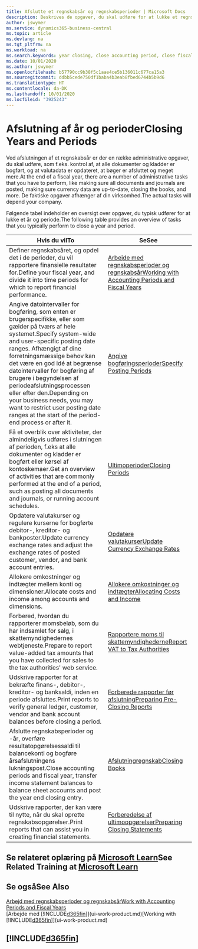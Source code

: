 ```yaml
---
title: Afslutte et regnskabsår og regnskabsperioder | Microsoft Docs
description: Beskrives de opgaver, du skal udføre for at lukke et regnskabsår eller en regnskabsperiode, f.eks. ved at sørge for, at dokumenter og kladder er bogført, og kontrollere banksaldi.
author: jswymer
ms.service: dynamics365-business-central
ms.topic: article
ms.devlang: na
ms.tgt_pltfrm: na
ms.workload: na
ms.search.keywords: year closing, close accounting period, close fiscal year, bank account detailed trial balance
ms.date: 10/01/2020
ms.author: jswymer
ms.openlocfilehash: b57790cc9b38f5c1aae4ce5b136011c677ca15a3
ms.sourcegitcommit: ddbb5cede750df1baba4b3eab8fbed6744b5b9d6
ms.translationtype: HT
ms.contentlocale: da-DK
ms.lasthandoff: 10/01/2020
ms.locfileid: "3925243"
---
```

# <a name="closing-years-and-periods"></a><span data-ttu-id="6e1d5-103">Afslutning af år og perioder</span><span class="sxs-lookup"><span data-stu-id="6e1d5-103">Closing Years and Periods</span></span>

<span data-ttu-id="6e1d5-104">Ved afslutningen af et regnskabsår er der en række administrative opgaver, du skal udføre, som f.eks. kontrol af, at alle dokumenter og kladder er bogført, og at valutadata er opdateret, at bøger er afsluttet og meget mere.</span><span class="sxs-lookup"><span data-stu-id="6e1d5-104">At the end of a fiscal year, there are a number of administrative tasks that you have to perform, like making sure all documents and journals are posted, making sure currency data are up-to-date, closing the books, and more.</span></span> <span data-ttu-id="6e1d5-105">De faktiske opgaver afhænger af din virksomhed.</span><span class="sxs-lookup"><span data-stu-id="6e1d5-105">The actual tasks will depend your company.</span></span>

<span data-ttu-id="6e1d5-106">Følgende tabel indeholder en oversigt over opgaver, du typisk udfører for at lukke et år og periode.</span><span class="sxs-lookup"><span data-stu-id="6e1d5-106">The following table provides an overview of tasks that you typically perform to close a year and period.</span></span>

| <span data-ttu-id="6e1d5-107">Hvis du vil</span><span class="sxs-lookup"><span data-stu-id="6e1d5-107">To</span></span> | <span data-ttu-id="6e1d5-108">Se</span><span class="sxs-lookup"><span data-stu-id="6e1d5-108">See</span></span> |
| --- | --- |
| <span data-ttu-id="6e1d5-109">Definer regnskabsåret, og opdel det i de perioder, du vil rapportere finansielle resultater for.</span><span class="sxs-lookup"><span data-stu-id="6e1d5-109">Define your fiscal year, and divide it into time periods for which to report financial performance.</span></span> | [<span data-ttu-id="6e1d5-110">Arbejde med regnskabsperioder og regnskabsår</span><span class="sxs-lookup"><span data-stu-id="6e1d5-110">Working with Accounting Periods and Fiscal Years</span></span>](finance-accounting-periods-and-fiscal-years.md)|
| <span data-ttu-id="6e1d5-111">Angive datointervaller for bogføring, som enten er brugerspecifikke, eller som gælder på tværs af hele systemet.</span><span class="sxs-lookup"><span data-stu-id="6e1d5-111">Specify system-wide and user-specific posting date ranges.</span></span> <span data-ttu-id="6e1d5-112">Afhængigt af dine forretningsmæssige behov kan det være en god idé at begrænse datointervaller for bogføring af brugere i begyndelsen af periodeafslutningsprocessen eller efter den.</span><span class="sxs-lookup"><span data-stu-id="6e1d5-112">Depending on your business needs, you may want to restrict user posting date ranges at the start of the period-end process or after it.</span></span> |[<span data-ttu-id="6e1d5-113">Angive bogføringsperioder</span><span class="sxs-lookup"><span data-stu-id="6e1d5-113">Specify Posting Periods</span></span>](finance-how-specify-posting-periods.md) |
| <span data-ttu-id="6e1d5-114">Få et overblik over aktiviteter, der almindeligvis udføres i slutningen af perioden, f.eks at alle dokumenter og kladder er bogført eller kørsel af kontoskemaer.</span><span class="sxs-lookup"><span data-stu-id="6e1d5-114">Get an overview of activities that are commonly performed at the end of a period, such as posting all documents and journals, or running account schedules.</span></span> |[<span data-ttu-id="6e1d5-115">Ultimoperioder</span><span class="sxs-lookup"><span data-stu-id="6e1d5-115">Closing Periods</span></span>](year-how-complete-period-end-processes.md) |
| <span data-ttu-id="6e1d5-116">Opdatere valutakurser og regulere kurserne for bogførte debitor-, kreditor- og bankposter.</span><span class="sxs-lookup"><span data-stu-id="6e1d5-116">Update currency exchange rates and adjust the exchange rates of posted customer, vendor, and bank account entries.</span></span> |[<span data-ttu-id="6e1d5-117">Opdatere valutakurser</span><span class="sxs-lookup"><span data-stu-id="6e1d5-117">Update Currency Exchange Rates</span></span>](finance-how-update-currencies.md) |
| <span data-ttu-id="6e1d5-118">Allokere omkostninger og indtægter mellem konti og dimensioner.</span><span class="sxs-lookup"><span data-stu-id="6e1d5-118">Allocate costs and income among accounts and dimensions.</span></span> |[<span data-ttu-id="6e1d5-119">Allokere omkostninger og indtægter</span><span class="sxs-lookup"><span data-stu-id="6e1d5-119">Allocating Costs and Income</span></span>](year-allocate-costs-income.md) |
| <span data-ttu-id="6e1d5-120">Forbered, hvordan du rapporterer momsbeløb, som du har indsamlet for salg, i skattemyndighedernes webtjeneste.</span><span class="sxs-lookup"><span data-stu-id="6e1d5-120">Prepare to report value-added tax amounts that you have collected for sales to the tax authorities' web service.</span></span> |[<span data-ttu-id="6e1d5-121">Rapportere moms til skattemyndighederne</span><span class="sxs-lookup"><span data-stu-id="6e1d5-121">Report VAT to Tax Authorities</span></span>](finance-how-report-vat.md)|
| <span data-ttu-id="6e1d5-122">Udskrive rapporter for at bekræfte finans-, debitor-, kreditor- og banksaldi, inden en periode afsluttes.</span><span class="sxs-lookup"><span data-stu-id="6e1d5-122">Print reports to verify general ledger, customer, vendor and bank account balances before closing a period.</span></span> |[<span data-ttu-id="6e1d5-123">Forberede rapporter før afslutning</span><span class="sxs-lookup"><span data-stu-id="6e1d5-123">Preparing Pre-Closing Reports</span></span>](year-prepare-preclose-reports.md) |
| <span data-ttu-id="6e1d5-124">Afslutte regnskabsperioder og -år, overføre resultatopgørelsessaldi til balancekonti og bogføre årsafslutningens lukningspost.</span><span class="sxs-lookup"><span data-stu-id="6e1d5-124">Close accounting periods and fiscal year, transfer income statement balances to balance sheet accounts and post the year end closing entry.</span></span> |[<span data-ttu-id="6e1d5-125">Afslutningregnskab</span><span class="sxs-lookup"><span data-stu-id="6e1d5-125">Closing Books</span></span>](year-close-books.md) |
| <span data-ttu-id="6e1d5-126">Udskrive rapporter, der kan være til nytte, når du skal oprette regnskabsopgørelser.</span><span class="sxs-lookup"><span data-stu-id="6e1d5-126">Print reports that can assist you in creating financial statements.</span></span> |[<span data-ttu-id="6e1d5-127">Forberedelse af ultimoopgørelser</span><span class="sxs-lookup"><span data-stu-id="6e1d5-127">Preparing Closing Statements</span></span>](year-prepare-close-statement.md) |

## <a name="see-related-training-at-microsoft-learn"></a><span data-ttu-id="6e1d5-128">Se relateret oplæring på [Microsoft Learn](/learn/modules/close-fiscal-year-dynamics-365-business-central/index)</span><span class="sxs-lookup"><span data-stu-id="6e1d5-128">See Related Training at [Microsoft Learn](/learn/modules/close-fiscal-year-dynamics-365-business-central/index)</span></span>

## <a name="see-also"></a><span data-ttu-id="6e1d5-129">Se også</span><span class="sxs-lookup"><span data-stu-id="6e1d5-129">See Also</span></span>

[<span data-ttu-id="6e1d5-130">Arbejd med regnskabsperioder og regnskabsår</span><span class="sxs-lookup"><span data-stu-id="6e1d5-130">Work with Accounting Periods and Fiscal Years</span></span>](finance-accounting-periods-and-fiscal-years.md)  
<span data-ttu-id="6e1d5-131">[Arbejde med [!INCLUDE[d365fin](includes/d365fin_md.md)]](ui-work-product.md)</span><span class="sxs-lookup"><span data-stu-id="6e1d5-131">[Working with [!INCLUDE[d365fin](includes/d365fin_md.md)]](ui-work-product.md)</span></span>

## [!INCLUDE[d365fin](includes/free_trial_md.md)]  
